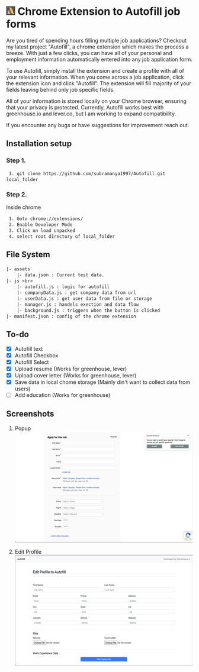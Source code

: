 # <img src="img/logo_128x128.png" alt="logo" style="width:24px;"/> Chrome Extension to Autofill job forms

Are you tired of spending hours filling multiple job applications? Checkout my latest project "Autofill", a chrome extension which makes the process a breeze. With just a few clicks, you can have all of your personal and employment information automatically entered into any job application form.

To use Autofill, simply install the extension and create a profile with all of your relevant information. When you come across a job application, click the extension icon and click "Autofill". The extension will fill majority of your fields leaving behind only job specific fields.

All of your information is stored locally on your Chrome browser, ensuring that your privacy is protected. Currently, Autofill works best with greenhouse.io and lever.co, but I am working to expand compatibility.

If you encounter any bugs or have suggestions for improvement reach out.

## Installation setup 
### Step 1.
```
 1. git clone https://github.com/subramanya1997/Autofill.git local_folder
```
### Step 2.
Inside chrome
```
 1. Goto chrome://extensions/
 2. Enable Developer Mode
 3. Click on load unpacked
 4. select root directory of local_folder
```

## File System
```
|- assets
    |- data.json : Current test data. 
|- js <br>
    |- autofill.js : logic for autofill
    |- companyData.js : get company data from url
    |- userData.js : get user data from file or storage
    |- manager.js : handels exection and data flow
    |- background.js : triggers when the button is clicked
|- manifest.json : config of the chrome extension  
```

## To-do
* [x] Autofill text
* [x] Autofill Checkbox
* [x] Autofill Select
* [x] Upload resume (Works for greenhouse, lever)
* [x] Upload cover letter (Works for greenhouse, lever)
* [x] Save data in local chome storage (Mainly din't want to collect data from users)
* [ ] Add education (Works for greenhouse)<br>

## Screenshots

1. Popup
![Popup](img/popup.png)

2. Edit Profile
![Edit profile](img/editprofile.png)
